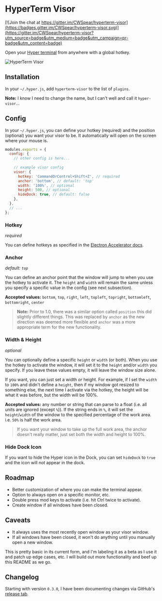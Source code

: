 # HyperTerm Visor

[![Join the chat at https://gitter.im/CWSpear/hyperterm-visor](https://badges.gitter.im/CWSpear/hyperterm-visor.svg)](https://gitter.im/CWSpear/hyperterm-visor?utm_source=badge&utm_medium=badge&utm_campaign=pr-badge&utm_content=badge)

Open your [Hyper terminal](https://hyper.is/) from anywhere with a global hotkey.

![HyperTerm Visor](https://cloud.githubusercontent.com/assets/495855/16907220/809ea6d0-4c76-11e6-956c-3329a0afc475.gif)

## Installation

In your `~/.hyper.js`, add `hyperterm-visor` to the list of `plugins`.

**Note:** I know I need to change the name, but I can't well and call it `hyper-visor`...

## Config

In your `~/.hyper.js`, you can define your hotkey (required) and the position (optional) you want your visor to be. It automatically will open on the screen where your mouse is.

```js
modules.exports = {
  config: {
    // other config is here...
    
    // example visor config
    visor: {
      hotkey: 'CommandOrControl+Shift+Z', // required
      anchor: 'bottom', // default: 'top'
      width: '100%', // optional
      height: 500, // optional
      hideDock: true, // default: false
    },
  },
  // ...
};
```

### Hotkey

*required*

You can define hotkeys as specified in the [Electron Accelerator docs](https://github.com/electron/electron/blob/master/docs/api/accelerator.md).

### Anchor

*default: `top`*

You can define an anchor point that the window will jump to when you use the hotkey to activate it. The `height` and `width` will remain the same unless you specify a specific value in the config (see next subsection).

**Accepted values:** `bottom`, `top`, `right`, `left`, `topleft`, `topright`, `bottomleft`, `bottomright`, `center` 

>**Note:** Prior to 1.0, there was a similar option called `position` this did slightly different things. This was replaced by `anchor` as the new direction was deemed more flexible and `anchor` was a more appropriate term for the new functionality.

### Width & Height

*optional*

You can optionally define a specific `height` or `width` (or both). When you use the hotkey to activate the window, it will set it to the `height` and/or `width` you specify. If you leave these values empty, it will leave the window size alone.

If you want, you can just set a width _or_ height. For example, if I set the `width` to `100%` and didn't define a `height`, then if my window got resized to something else, the next time I activate via the hotkey, the height will be what it was before, but the width will be 100%.

**Accepted values:** any number or string that can parse to a float (i.e. all units are ignored (except `%`)). If the string ends in `%`, it will set the `height`/`width` of the window to the specified percentage of the work area. i.e. `50%` is half the work area.

>If you want your window to take up the full work area, the anchor doesn't really matter, just set both the width and height to 100%.

### Hide Dock Icon

If you want to hide the Hyper icon in the Dock, you can set `hideDock` to `true` and the icon will not appear in the dock.

## Roadmap

* Better customization of where you can make the terminal appear.
* Option to always open on a specific monitor, etc.
* Double press mod keys to activate (i.e. hit Ctrl twice to activate).
* Create window if all windows have been closed.

## Caveats

* It always uses the most recently open window as your visor window.
* If all windows have been closed, it won't do anything until you manually open a new window.

This is pretty basic in its current form, and I'm labeling it as a beta as I use it and patch up edge cases, etc. I will build out more functionality and beef up this README as we go. 

## Changelog

Starting with version `0.3.0`, I have been documenting changes via GitHub's [release tab](https://github.com/CWSpear/hyperterm-visor/releases).
